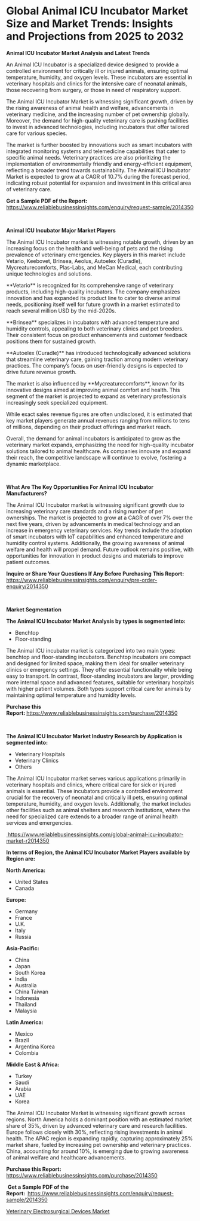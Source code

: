 <p><h1>Global Animal ICU Incubator Market Size and Market Trends: Insights and Projections from 2025 to 2032</h1></p><p><strong>Animal ICU Incubator Market Analysis and Latest Trends</strong></p>
<p><p>An Animal ICU Incubator is a specialized device designed to provide a controlled environment for critically ill or injured animals, ensuring optimal temperature, humidity, and oxygen levels. These incubators are essential in veterinary hospitals and clinics for the intensive care of neonatal animals, those recovering from surgery, or those in need of respiratory support.</p><p>The Animal ICU Incubator Market is witnessing significant growth, driven by the rising awareness of animal health and welfare, advancements in veterinary medicine, and the increasing number of pet ownership globally. Moreover, the demand for high-quality veterinary care is pushing facilities to invest in advanced technologies, including incubators that offer tailored care for various species.</p><p>The market is further boosted by innovations such as smart incubators with integrated monitoring systems and telemedicine capabilities that cater to specific animal needs. Veterinary practices are also prioritizing the implementation of environmentally friendly and energy-efficient equipment, reflecting a broader trend towards sustainability. The Animal ICU Incubator Market is expected to grow at a CAGR of 10.7% during the forecast period, indicating robust potential for expansion and investment in this critical area of veterinary care.</p></p>
<p><strong>Get a Sample PDF of the Report:&nbsp;</strong> <a href="https://www.reliablebusinessinsights.com/enquiry/request-sample/2014350?utm_campaign=1113&utm_medium=2&utm_source=Github&utm_content=ia&utm_term=17012025&utm_id=animal-icu-incubator">https://www.reliablebusinessinsights.com/enquiry/request-sample/2014350</a></p>
<p>&nbsp;</p>
<p><strong>Animal ICU Incubator Major Market Players</strong></p>
<p><p>The Animal ICU Incubator market is witnessing notable growth, driven by an increasing focus on the health and well-being of pets and the rising prevalence of veterinary emergencies. Key players in this market include Vetario, Keebovet, Brinsea, Aeolus, Autoelex (Curadle), Mycreaturecomforts, Plas-Labs, and MeCan Medical, each contributing unique technologies and solutions.</p><p>**Vetario** is recognized for its comprehensive range of veterinary products, including high-quality incubators. The company emphasizes innovation and has expanded its product line to cater to diverse animal needs, positioning itself well for future growth in a market estimated to reach several million USD by the mid-2020s.</p><p>**Brinsea** specializes in incubators with advanced temperature and humidity controls, appealing to both veterinary clinics and pet breeders. Their consistent focus on product enhancements and customer feedback positions them for sustained growth.</p><p>**Autoelex (Curadle)** has introduced technologically advanced solutions that streamline veterinary care, gaining traction among modern veterinary practices. The company’s focus on user-friendly designs is expected to drive future revenue growth.</p><p>The market is also influenced by **Mycreaturecomforts**, known for its innovative designs aimed at improving animal comfort and health. This segment of the market is projected to expand as veterinary professionals increasingly seek specialized equipment.</p><p>While exact sales revenue figures are often undisclosed, it is estimated that key market players generate annual revenues ranging from millions to tens of millions, depending on their product offerings and market reach.</p><p>Overall, the demand for animal incubators is anticipated to grow as the veterinary market expands, emphasizing the need for high-quality incubator solutions tailored to animal healthcare. As companies innovate and expand their reach, the competitive landscape will continue to evolve, fostering a dynamic marketplace.</p></p>
<p>&nbsp;</p>
<p><strong>What Are The Key Opportunities For Animal ICU Incubator Manufacturers?</strong></p>
<p><p>The Animal ICU Incubator market is witnessing significant growth due to increasing veterinary care standards and a rising number of pet ownerships. The market is projected to grow at a CAGR of over 7% over the next five years, driven by advancements in medical technology and an increase in emergency veterinary services. Key trends include the adoption of smart incubators with IoT capabilities and enhanced temperature and humidity control systems. Additionally, the growing awareness of animal welfare and health will propel demand. Future outlook remains positive, with opportunities for innovation in product designs and materials to improve patient outcomes.</p></p>
<p><strong>Inquire or Share Your Questions If Any Before Purchasing This Report:</strong> <a href="https://www.reliablebusinessinsights.com/enquiry/pre-order-enquiry/2014350?utm_campaign=1113&utm_medium=2&utm_source=Github&utm_content=ia&utm_term=17012025&utm_id=animal-icu-incubator">https://www.reliablebusinessinsights.com/enquiry/pre-order-enquiry/2014350</a></p>
<p>&nbsp;</p>
<p><strong>Market Segmentation</strong></p>
<p><strong>The Animal ICU Incubator Market Analysis by types is segmented into:</strong></p>
<p><ul><li>Benchtop</li><li>Floor-standing</li></ul></p>
<p><p>The Animal ICU incubator market is categorized into two main types: benchtop and floor-standing incubators. Benchtop incubators are compact and designed for limited space, making them ideal for smaller veterinary clinics or emergency settings. They offer essential functionality while being easy to transport. In contrast, floor-standing incubators are larger, providing more internal space and advanced features, suitable for veterinary hospitals with higher patient volumes. Both types support critical care for animals by maintaining optimal temperature and humidity levels.</p></p>
<p><strong>Purchase this Report:&nbsp;</strong><a href="https://www.reliablebusinessinsights.com/purchase/2014350?utm_campaign=1113&utm_medium=2&utm_source=Github&utm_content=ia&utm_term=17012025&utm_id=animal-icu-incubator">https://www.reliablebusinessinsights.com/purchase/2014350</a></p>
<p>&nbsp;</p>
<p><strong>The Animal ICU Incubator Market Industry Research by Application is segmented into:</strong></p>
<p><ul><li>Veterinary Hospitals</li><li>Veterinary Clinics</li><li>Others</li></ul></p>
<p><p>The Animal ICU Incubator market serves various applications primarily in veterinary hospitals and clinics, where critical care for sick or injured animals is essential. These incubators provide a controlled environment crucial for the recovery of neonatal and critically ill pets, ensuring optimal temperature, humidity, and oxygen levels. Additionally, the market includes other facilities such as animal shelters and research institutions, where the need for specialized care extends to a broader range of animal health services and emergencies.</p></p>
<p><a href="https://www.reliablebusinessinsights.com/global-animal-icu-incubator-market-r2014350?utm_campaign=1113&utm_medium=2&utm_source=Github&utm_content=ia&utm_term=17012025&utm_id=animal-icu-incubator">&nbsp;https://www.reliablebusinessinsights.com/global-animal-icu-incubator-market-r2014350</a></p>
<p><strong>In terms of Region, the Animal ICU Incubator Market Players available by Region are:</strong></p>
<p>
    <p> <strong> North America: </strong>
        <ul>
            <li>United States</li>
            <li>Canada</li>
        </ul>
        </p> 
    <p> <strong> Europe: </strong>
        <ul>
            <li>Germany</li>
            <li>France</li>
            <li>U.K.</li>
            <li>Italy</li>
            <li>Russia</li>
        </ul>
        </p> 
    <p> <strong> Asia-Pacific: </strong>
        <ul>
            <li>China</li>
            <li>Japan</li>
            <li>South Korea</li>
            <li>India</li>
            <li>Australia</li>
            <li>China Taiwan</li>
            <li>Indonesia</li>
            <li>Thailand</li>
            <li>Malaysia</li>
        </ul>
        </p> 
    <p> <strong> Latin America: </strong>
        <ul>
            <li>Mexico</li>
            <li>Brazil</li>
            <li>Argentina Korea</li>
            <li>Colombia</li>
        </ul>
        </p> 
    <p> <strong> Middle East & Africa: </strong>
        <ul>
            <li>Turkey</li>
            <li>Saudi</li>
            <li>Arabia</li>
            <li>UAE</li>
            <li>Korea</li>
        </ul>
    </p>
    </p>
<p><p>The Animal ICU Incubator Market is witnessing significant growth across regions. North America holds a dominant position with an estimated market share of 35%, driven by advanced veterinary care and research facilities. Europe follows closely with 30%, reflecting rising investments in animal health. The APAC region is expanding rapidly, capturing approximately 25% market share, fueled by increasing pet ownership and veterinary practices. China, accounting for around 10%, is emerging due to growing awareness of animal welfare and healthcare advancements.</p></p>
<p><strong>Purchase this Report: </strong><a href="https://www.reliablebusinessinsights.com/purchase/2014350?utm_campaign=1113&utm_medium=2&utm_source=Github&utm_content=ia&utm_term=17012025&utm_id=animal-icu-incubator">https://www.reliablebusinessinsights.com/purchase/2014350</a></p>
<p>&nbsp;<strong>Get a Sample PDF of the Report:&nbsp;&nbsp;</strong><a href="https://www.reliablebusinessinsights.com/enquiry/request-sample/2014350?utm_campaign=1113&utm_medium=2&utm_source=Github&utm_content=ia&utm_term=17012025&utm_id=animal-icu-incubator">https://www.reliablebusinessinsights.com/enquiry/request-sample/2014350</a></p>
<p><strong></strong></p>
<p><p><a href="https://github.com/lisaeichler20775/Market-Research-Report-List-1/blob/main/veterinary-electrosurgical-devices-market.md?utm_campaign=1113&utm_medium=2&utm_source=Github&utm_content=ia&utm_term=17012025&utm_id=animal-icu-incubator">Veterinary Electrosurgical Devices Market</a></p></p>